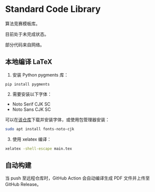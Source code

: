 # Standard Code Library

算法竞赛模板库。

目前处于未完成状态。

部分代码来自网络。

## 本地编译 LaTeX

1. 安装 Python pygments 库：
```bsah
pip install pygments
```

2. 需要安装以下字体：
- Noto Serif CJK SC
- Noto Sans CJK SC

可以在[该仓库](https://github.com/notofonts/noto-cjk)下载并安装字体，或使用包管理器安装：
```bash
sudo apt install fonts-noto-cjk
```

3. 使用 xelatex 编译：
```bash
xelatex -shell-escape main.tex
```

## 自动构建
当 push 至远程仓库时，GitHub Action 会自动编译生成 PDF 文件并上传至 GitHub Release。